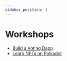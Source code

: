 ```yaml
---
sidebar_position: 1
---
```


# Workshops

* [Build a Voting Dapp](https://sacha-l.github.io/docsify/#/voting-dapp/start)
* [Learn NFTs on Polkadot](./category/learn-nfts)